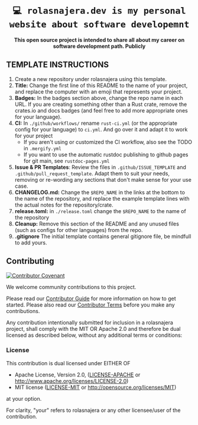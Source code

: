 <!-- Allow this file to not have a first line heading -->
<!-- markdownlint-disable-file MD041 no-emphasis-as-heading -->

<!-- inline html -->
<!-- markdownlint-disable-file MD033 -->

<div align="center">

<!--- FIXME: Pick an emoji and name your project! --->

# `💻 rolasnajera.dev is my personal website about software developemnt`

<!--- FIXME: Write short catchy description/tagline of project --->

**This open source project is intended to share all about my career on software development path. Publicly**

<!--- FIXME: Update crate, repo and CI workflow names here! Remove any that are not relevant --->

</div>

## TEMPLATE INSTRUCTIONS

1. Create a new repository under rolasnajera using this template.
1. **Title:** Change the first line of this README to the name of your project, and replace the computer with an
emoji that represents your project. 
1. **Badges:** In the badges section above, change the repo name in each URL. If you are creating something other
than a Rust crate, remove the crates.io and docs badges (and feel free to add more appropriate ones for your language).
1. **CI:** In `./github/workflows/` rename `rust-ci.yml` (or the appropriate config for your language) to `ci.yml`.
And go over it and adapt it to work for your project
   - If you aren't using or customized the CI workflow, also see the TODO in `.mergify.yml`
   - If you want to use the automatic rustdoc publishing to github pages for git main, see `rustdoc-pages.yml`
1. **Issue & PR Templates**: Review the files in `.github/ISSUE_TEMPLATE` and `.github/pull_request_template`. Adapt them
   to suit your needs, removing or re-wording any sections that don't make sense for your use case.
1. **CHANGELOG.md:** Change the `$REPO_NAME` in the links at the bottom to the name of the repository, and replace the
example template lines with the actual notes for the repository/crate.
1. **release.toml:** in `./release.toml` change the `$REPO_NAME` to the name of the repository
1. **Cleanup:** Remove this section of the README and any unused files (such as configs for other languages) from the repo.
1. **.gitignore** The initial template contains general gitignore file, be mindfull to add yours.

## Contributing

[![Contributor Covenant](https://img.shields.io/badge/contributor%20covenant-v1.4-ff69b4.svg)](CODE_OF_CONDUCT.md)

We welcome community contributions to this project.

Please read our [Contributor Guide](CONTRIBUTING.md) for more information on how to get started.
Please also read our [Contributor Terms](CONTRIBUTING.md#contributor-terms) before you make any contributions.

Any contribution intentionally submitted for inclusion in a rolasnajera project, shall comply with the MIT OR Apache 2.0
and therefore be dual licensed as described below, without any additional terms or conditions:

### License

This contribution is dual licensed under EITHER OF

- Apache License, Version 2.0, ([LICENSE-APACHE](LICENSE-APACHE) or <http://www.apache.org/licenses/LICENSE-2.0>)
- MIT license ([LICENSE-MIT](LICENSE-MIT) or <http://opensource.org/licenses/MIT>)

at your option.

For clarity, "your" refers to rolasnajera or any other licensee/user of the contribution.
